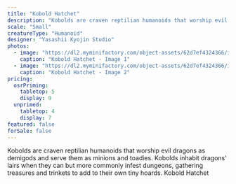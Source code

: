 ```yaml
---
title: "Kobold Hatchet"
description: "Kobolds are craven reptilian humanoids that worship evil dragons as demigods and serve them as minions and toadies. Kobolds inhabit dragons' lairs when they can but more commonly infest dungeons, gathering treasures and trinkets to add to their own tiny hoards. Kobold Hatchet"
scale: "Small"
creatureType: "Humanoid"
designer: "Yasashii Kyojin Studio"
photos:
  - image: "https://dl2.myminifactory.com/object-assets/62d7ef4324366/images/720X720-kobold-04.jpg"
    caption: "Kobold Hatchet - Image 1"
  - image: "https://dl2.myminifactory.com/object-assets/62d7ef4324366/images/720X720-kobold-04b.jpg"
    caption: "Kobold Hatchet - Image 2"
pricing:
  osrPriming:
    tabletop: 5
    display: 9
  unprimed:
    tabletop: 4
    display: 7
featured: false
forSale: false
---
```


Kobolds are craven reptilian humanoids that worship evil dragons as demigods and serve them as minions and toadies. Kobolds inhabit dragons' lairs when they can but more commonly infest dungeons, gathering treasures and trinkets to add to their own tiny hoards. Kobold Hatchet